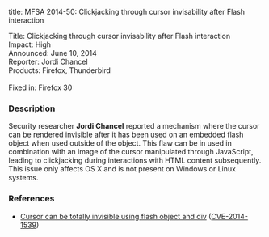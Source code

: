 title: MFSA 2014-50: Clickjacking through cursor invisability after Flash interaction

<p>
<span class="label">Title:</span>      Clickjacking through cursor invisability
after Flash interaction<br/>
<span class="label">Impact:</span>     High<br/>
<span class="label">Announced:</span>  June 10, 2014<br/>
<span class="label">Reporter:</span>   Jordi Chancel<br/>
<span class="label">Products:</span>   Firefox, Thunderbird<br/>
<br/>
<span class="label">Fixed in:</span>   Firefox 30<br/>
</p>


<h3>Description</h3>

<p>Security researcher <strong>Jordi Chancel</strong> reported a mechanism where
the cursor can be rendered invisible after it has been used on an embedded flash
object when used outside of the object. This flaw can be in used in combination
with an image of the cursor manipulated through JavaScript, leading to
clickjacking during interactions with HTML content subsequently. This issue only
affects OS X and is not present on Windows or Linux systems. 
</p>


<h3>References</h3>

<ul>
  <li><a href="https://bugzilla.mozilla.org/show_bug.cgi?id=995603">
       Cursor can be totally invisible using flash object and div</a> (<a href="http://cve.mitre.org/cgi-bin/cvename.cgi?name=CVE-2014-1539" class="ex-ref">CVE-2014-1539</a>)</li>
</ul>




